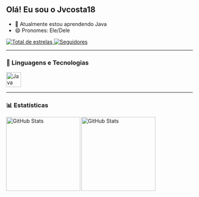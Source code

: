## Olá! Eu sou o Jvcosta18

- 🌱 Atualmente estou aprendendo Java  
- 😄 Pronomes: Ele/Dele

<a href="https://github.com/Jvcosta18?tab=repositories&sort=stargazers">
    <img 
        alt="Total de estrelas" 
        title="Total de estrelas GitHub" 
        src="https://custom-icon-badges.demolab.com/github/stars/Jvcosta18?color=55960c&style=for-the-badge&labelColor=488207&logo=star&label=estrelas"
    />
</a>
<a href="https://github.com/Jvcosta18?tab=followers">
    <img 
        alt="Seguidores" 
        title="Me siga no GitHub" 
        src="https://custom-icon-badges.demolab.com/github/followers/Jvcosta18?color=236ad3&labelColor=1155ba&style=for-the-badge&logo=github&label=Seguidores&logoColor=white"
    />
</a>

---

### 🤖 Linguagens e Tecnologias

<img 
    alt="Java" 
    title="Java"
    width="40px" 
    style="padding-right: 10px;" 
    src="https://cdn.jsdelivr.net/gh/devicons/devicon/icons/java/java-original.svg"
/>

---

### 📊 Estatísticas

<img 
    alt="GitHub Stats" 
    height="200" 
    src="https://github-readme-stats.vercel.app/api?username=Jvcosta18&show_icons=true&theme=tokyonight&include_all_commits=true&locale=pt-br" 
/>
<img 
      align="left" 
      alt="GitHub Stats" 
      height="200" 
      src="https://github-readme-stats.vercel.app/api/top-langs/?username=Jvcosta18&theme=tokyonight&layout=compact&custom_title=Tecnologias&langs_count=9" 
  />
